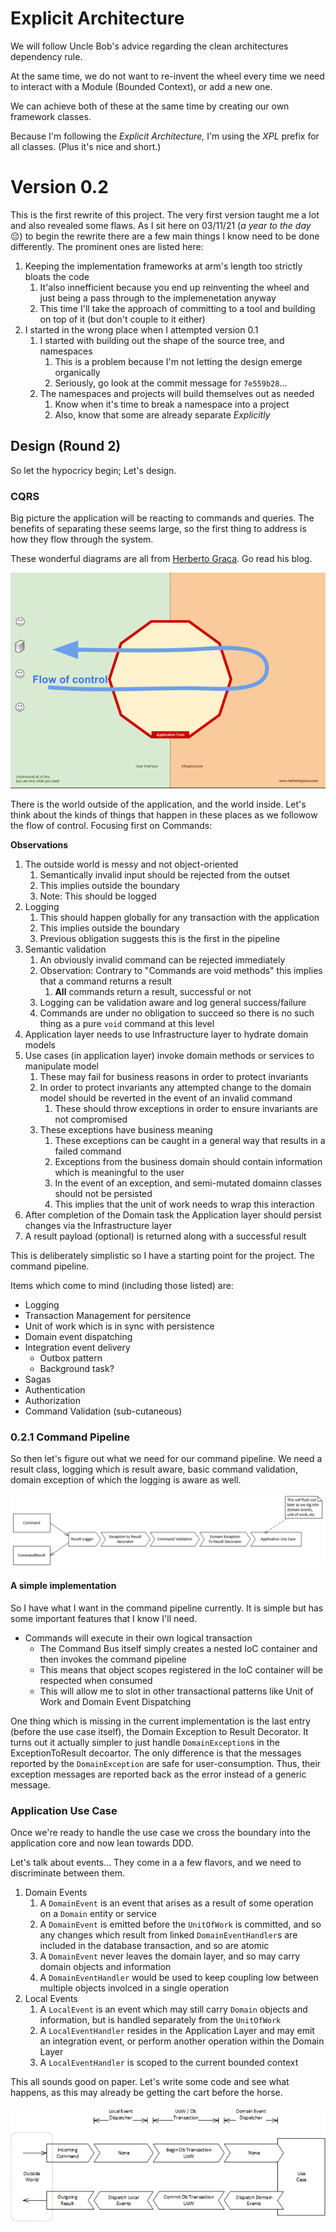 ﻿# Explicit Architecture

We will follow Uncle Bob's advice regarding the clean architectures dependency rule.

At the same time, we do not want to re-invent the wheel every time we need to interact with a Module (Bounded Context), or add a new one.

We can achieve both of these at the same time by creating our own framework classes.

Because I'm following the *Explicit Architecture,* I'm using the *XPL* prefix for all classes. (Plus it's nice and short.)

# Version 0.2

This is the first rewrite of this project. The very first version taught me a lot and also revealed some flaws.
As I sit here on 03/11/21 (*a year to the day* :pensive:) to begin the rewrite there are a few main things I know need to be done differently.
The prominent ones are listed here:

1. Keeping the implementation frameworks at arm's length too strictly bloats the code
   1. It'also innefficient because you end up reinventing the wheel and just being a pass through to the implemenetation anyway
   2. This time I'll take the approach of committing to a tool and building on top of it (but don't couple to it either)
2. I started in the wrong place when I attempted version 0.1
   1. I started with building out the shape of the source tree, and namespaces
      1. This is a problem because I'm not letting the design emerge organically
      2. Seriously, go look at the commit message for `7e559b28`...
   2. The namespaces and projects will build themselves out as needed
      1. Know when it's time to break a namespace into a project
      2. Also, know that some are already separate *Explicitly*

## Design (Round 2)

So let the hypocricy begin; Let's design.

### CQRS

Big picture the application will be reacting to commands and queries.
The benefits of separating these seems large, so the first thing to address is how they flow through the system.

These wonderful diagrams are all from [Herberto Graca](https://herbertograca.com/). Go read his blog.

![Flow Of Control](./flow-of-control.png)

There is the world outside of the application, and the world inside.
Let's think about the kinds of things that happen in these places as we followow the flow of control.
Focusing first on Commands:

**Observations**
1. The outside world is messy and not object-oriented
   1. Semantically invalid input should be rejected from the outset
   2. This implies outside the boundary
   3. Note: This should be logged
2. Logging
   1. This should happen globally for any transaction with the application
   2. This implies outside the boundary
   3. Previous obligation suggests this is the first in the pipeline
3. Semantic validation
   1. An obviously invalid command can be rejected immediately
   2. Observation: Contrary to "Commands are void methods" this implies that a command returns a result
      1. **All** commands return a result, successful or not
   3. Logging can be validation aware and log general success/failure
   4. Commands are under no obligation to succeed so there is no such thing as a pure `void` command at this level
4. Application layer needs to use Infrastructure layer to hydrate domain models
5. Use cases (in application layer) invoke domain methods or services to manipulate model
   1. These may fail for business reasons in order to protect invariants
   2. In order to protect invariants any attempted change to the domain model should be reverted in the event of an invalid command
      1. These should throw exceptions in order to ensure invariants are not compromised
   3. These exceptions have business meaning
      1. These exceptions can be caught in a general way that results in a failed command
      3. Exceptions from the business domain should contain information which is meaningful to the user
      4. In the event of an exception, and semi-mutated domainn classes should not be persisted
        1. This implies that the unit of work needs to wrap this interaction
6. After completion of the Domain task the Application layer should persist changes via the Infrastructure layer
7. A result payload (optional) is returned along with a successful result

This is deliberately simplistic so I have a starting point for the project. The command pipeline.

Items which come to mind (including those listed) are:
- Logging
- Transaction Management for persitence
- Unit of work which is in sync with persistence
- Domain event dispatching
- Integration event delivery
  - Outbox pattern
  - Background task?
- Sagas
- Authentication
- Authorization
- Command Validation (sub-cutaneous)

### 0.2.1 Command Pipeline

So then let's figure out what we need for our command pipeline.
We need a result class, logging which is result aware, basic command validation, domain exception of which the logging is aware as well.

![v0.2.1](v0.2.1.png)

#### A simple implementation

So I have what I want in the command pipeline currently.
It is simple but has some important features that I know I'll need.

- Commands will execute in their own logical transaction
  - The Command Bus itself simply creates a nested IoC container and then invokes the command pipeline
  - This means that object scopes registered in the IoC container will be respected when consumed
  - This will allow me to slot in other transactional patterns like Unit of Work and Domain Event Dispatching

One thing which is missing in the current implementation is the last entry (before the use case itself),
the Domain Exception to Result Decorator.
It turns out it actually simpler to just handle `DomainException`s in the ExceptionToResult decoartor.
The only difference is that the messages reported by the `DomainException` are safe for user-consumption.
Thus, their exception messages are reported back as the error instead of a generic message.

### Application Use Case

Once we're ready to handle the use case we cross the boundary into the application core and now lean towards DDD.

Let's talk about events... They come in a a few flavors, and we need to discriminate between them.
1. Domain Events
   1. A `DomainEvent` is an event that arises as a result of some operation on a `Domain` entity or service
   2. A `DomainEvent` is emitted before the `UnitOfWork` is committed, and so any changes which result from
   linked `DomainEventHandler`s are included in the database transaction, and so are atomic
   3. A `DomainEvent` never leaves the domain layer, and so may carry domain objects and information
   4. A `DomainEventHandler` would be used to keep coupling low between multiple objects involced in a single operation
2. Local Events
   1. A `LocalEvent` is an event which may still carry `Domain` objects and information, but is handled separately from the `UnitOfWork`
   2. A `LocalEventHandler` resides in the Application Layer and may emit an integration event, or perform another operation within the Domain Layer
   3. A `LocalEventHandler` is scoped to the current bounded context

This all sounds good on paper.
Let's write some code and see what happens, as this may already be getting the cart before the horse.

![use-case](use-case.png)


